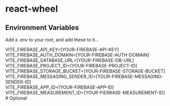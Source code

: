 # react-wheel

## Environment Variables

Add a .env to your root, and add these to it...

VITE_FIREBASE_API_KEY=[YOUR-FIREBASE-API-KEY]  
VITE_FIREBASE_AUTH_DOMAIN=[YOUR-FIREBASE-AUTH-DOMAIN]  
VITE_FIREBASE_DATABASE_URL=[YOUR-FIREBASE-DB-URL]  
VITE_FIREBASE_PROJECT_ID=[YOUR-FIREBASE-PROJECT-ID]  
VITE_FIREBASE_STORAGE_BUCKET=[YOUR-FIREBASE-STORAGE-BUCKET]  
VITE_FIREBASE_MESSAGING_SENDER_ID=[YOUR-FIREBASE-MESSAGING-SENDER-ID]  
VITE_FIREBASE_APP_ID=[YOUR-FIREBASE-APP-ID]  
VITE_FIREBASE_MEASUREMENT_ID=[YOUR-FIERBASE-MEASUREMENT-ID] # Optional 